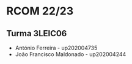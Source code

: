 # RCOM 22/23
## Turma 3LEIC06

- António Ferreira - up202004735
- João Francisco Maldonado - up202004244
